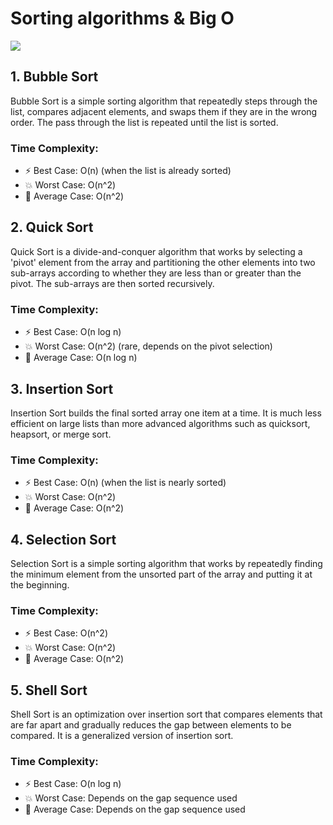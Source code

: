 # Sorting algorithms & Big O
![](https://media.tenor.com/26cJJUxqcPIAAAAd/sorting-algorithm.gif)

## 1. Bubble Sort

Bubble Sort is a simple sorting algorithm that repeatedly steps through the list, compares adjacent elements, and swaps them if they are in the wrong order. The pass through the list is repeated until the list is sorted.

### Time Complexity:
- ⚡️ Best Case: O(n) (when the list is already sorted)
- 💥 Worst Case: O(n^2)
- 🔄 Average Case: O(n^2) 

## 2. Quick Sort

Quick Sort is a divide-and-conquer algorithm that works by selecting a 'pivot' element from the array and partitioning the other elements into two sub-arrays according to whether they are less than or greater than the pivot. The sub-arrays are then sorted recursively.

### Time Complexity:
- ⚡️ Best Case: O(n log n)
- 💥 Worst Case: O(n^2) (rare, depends on the pivot selection)
- 🔄 Average Case: O(n log n)

## 3. Insertion Sort

Insertion Sort builds the final sorted array one item at a time. It is much less efficient on large lists than more advanced algorithms such as quicksort, heapsort, or merge sort.

### Time Complexity:
- ⚡️ Best Case: O(n) (when the list is nearly sorted)
- 💥 Worst Case: O(n^2)
- 🔄 Average Case: O(n^2)

## 4. Selection Sort

Selection Sort is a simple sorting algorithm that works by repeatedly finding the minimum element from the unsorted part of the array and putting it at the beginning.

### Time Complexity:
- ⚡️ Best Case: O(n^2)
- 💥 Worst Case: O(n^2)
- 🔄  Average Case: O(n^2)

## 5. Shell Sort

Shell Sort is an optimization over insertion sort that compares elements that are far apart and gradually reduces the gap between elements to be compared. It is a generalized version of insertion sort.

### Time Complexity:
- ⚡️ Best Case: O(n log n)
- 💥 Worst Case: Depends on the gap sequence used
- 🔄  Average Case: Depends on the gap sequence used
